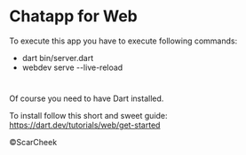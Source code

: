 # Chatapp for Web
To execute this app you have to execute following commands: 
 - dart bin/server.dart
 - webdev serve --live-reload
#
Of course you need to have Dart installed.

To install follow this short and sweet guide: https://dart.dev/tutorials/web/get-started

©ScarCheek